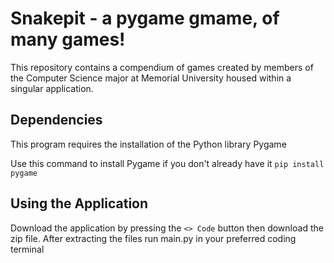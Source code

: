 # Snakepit - a pygame gmame, of many games!

This repository contains a compendium of games created by members of the Computer Science major at Memorial University housed within a singular application.

## Dependencies
This program requires the installation of the Python library Pygame

Use this command to install Pygame if you don't already have it `pip install pygame`

## Using the Application
Download the application by pressing the `<> Code` button then download the zip file. After extracting the files run main.py in your preferred coding terminal 
